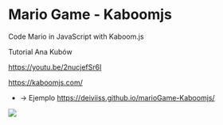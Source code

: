 # Mario Game - Kaboomjs
Code Mario in JavaScript with Kaboom.js

Tutorial Ana Kubów

https://youtu.be/2nucjefSr6I

https://kaboomjs.com/

- -> Ejemplo https://deiviiss.github.io/marioGame-Kaboomjs/

![](https://repository-images.githubusercontent.com/412920205/3c1e4ee5-4e01-423c-97cb-5d62dc6a937e)
